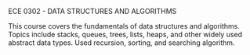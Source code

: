 ECE 0302 - DATA STRUCTURES AND ALGORITHMS

This course covers the fundamentals of data structures and algorithms. Topics include stacks, queues, trees, lists, heaps, and other widely used abstract data types. Used recursion, sorting, and searching algorithm.
